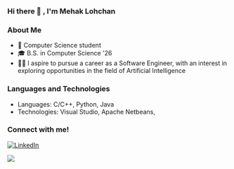 ### Hi there 👋 , I'm Mehak Lohchan

### About Me

- 🔭 Computer Science student
- 🎓 B.S. in Computer Science '26
- 👩‍💻 I aspire to pursue a career as a Software Engineer, with an interest in exploring opportunities in the field of Artificial Intelligence


### Languages and Technologies
- Languages: C/C++, Python, Java
- Technologies: Visual Studio, Apache Netbeans, 

### Connect with me! 

[![LinkedIn](https://img.shields.io/badge/LinkedIn-%230077B5.svg?style=for-the-badge&logo=linkedin&logoColor=white)](https://www.linkedin.com/in/mehaklohchan)


![](https://github-readme-stats.vercel.app/api?username=ml703852&theme=shawdow_blue_icons=true)
